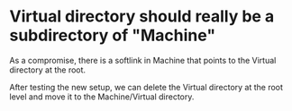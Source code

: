 # Virtual directory should really be a subdirectory of "Machine"

As a compromise, there is a softlink in Machine that points to the Virtual directory at the root.

After testing the new setup, we can delete the Virtual directory at the root level and move it to the Machine/Virtual directory.


